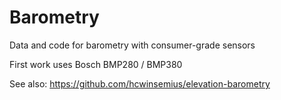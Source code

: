 # Barometry
Data and code for barometry with consumer-grade sensors

First work uses Bosch BMP280 / BMP380

See also: https://github.com/hcwinsemius/elevation-barometry 
